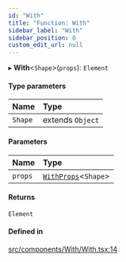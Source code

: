 ```yaml
---
id: "With"
title: "Function: With"
sidebar_label: "With"
sidebar_position: 0
custom_edit_url: null
---
```


▸ **With**<`Shape`\>(`props`): `Element`

#### Type parameters

| Name | Type |
| :------ | :------ |
| `Shape` | extends `Object` |

#### Parameters

| Name | Type |
| :------ | :------ |
| `props` | [`WithProps`](../types/WithProps.md)<`Shape`\> |

#### Returns

`Element`

#### Defined in

[src/components/With/With.tsx:14](https://github.com/ythecombinator/react-matchez/blob/7a4d7c1/src/components/With/With.tsx#L14)
